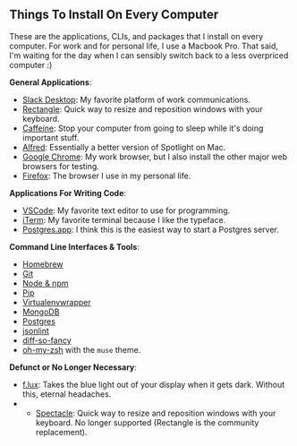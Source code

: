 ## Things To Install On Every Computer
These are the applications, CLIs, and packages that I install on every computer. For work and for personal life, I use a Macbook Pro. That said, I'm waiting for the day when I can sensibly switch back to a less overpriced computer :)

**General Applications**:
- [Slack Desktop](https://slack.com/is): My favorite platform of work communications.
- [Rectangle](https://rectangleapp.com/): Quick way to resize and reposition windows with your keyboard. 
- [Caffeine](https://caffeine.en.softonic.com/mac): Stop your computer from going to sleep while it's doing important stuff.
- [Alfred](https://www.alfredapp.com/): Essentially a better version of Spotlight on Mac.
- [Google Chrome](https://www.google.com/chrome/browser/desktop/index.html): My work browser, but I also install the other major web browsers for testing.
- [Firefox](https://www.mozilla.org/en-US/firefox/): The browser I use in my personal life.

**Applications For Writing Code**:
- [VSCode](https://code.visualstudio.com/): My favorite text editor to use for programming.
- [iTerm](https://www.iterm2.com/): My favorite terminal because I like the typeface.
- [Postgres.app](http://postgresapp.com/): I think this is the easiest way to start a Postgres server.

**Command Line Interfaces & Tools**:
- [Homebrew](http://brew.sh/)
- [Git](https://git-scm.com/book/en/v2/Getting-Started-Installing-Git)
- [Node & npm](https://nodejs.org/en/)
- [Pip](https://pypi.python.org/pypi/pip)
- [Virtualenvwrapper](https://virtualenvwrapper.readthedocs.io/en/latest/)
- [MongoDB](https://docs.mongodb.com/)
- [Postgres](https://www.postgresql.org/)
- [jsonlint](https://github.com/zaach/jsonlint)
- [diff-so-fancy](https://github.com/so-fancy/diff-so-fancy)
- [oh-my-zsh](https://ohmyz.sh/) with the `muse` theme.

**Defunct or No Longer Necessary**:
- [f.lux](https://justgetflux.com/): Takes the blue light out of your display when it gets dark. Without this, eternal headaches.
- - [Spectacle](https://www.spectacleapp.com/): Quick way to resize and reposition windows with your keyboard. No longer supported (Rectangle is the community replacement).
